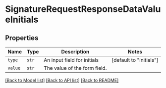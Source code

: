 # SignatureRequestResponseDataValueInitials



## Properties

| Name | Type | Description | Notes |
| ---- | ---- | ----------- | ----- |
| `type` | ```str``` |  An input field for initials  |  [default to "initials"] |
| `value` | ```str``` |  The value of the form field.  |  |


[[Back to Model list]](../README.md#documentation-for-models) [[Back to API list]](../README.md#documentation-for-api-endpoints) [[Back to README]](../README.md)


